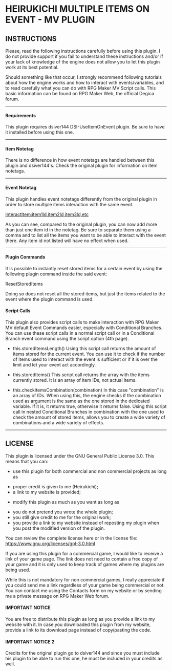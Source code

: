 # HEIRUKICHI MULTIPLE ITEMS ON EVENT - MV PLUGIN

## INSTRUCTIONS
Please, read the following instructions carefully before using this plugin.
I do not provide support if you fail to understand these instructions and/or
if your lack of knowledge of the engine does not allow you to let this
plugin work at its best potential.

Should something like that occur, I strongly recommend following tutorials
about how the engine works and how to interact with events/variables, and to
read carefully what you can do with RPG Maker MV Script calls.
This basic information can be found on RPG Maker Web, the official Degica
forum.

_____________
#### Requirements
 This plugin requires dsiver144 DSI-UseItemOnEvent plugin. Be sure to have it
 installed before using this one.

 ______________
#### Item Notetag
 There is no difference in how event notetags are handled between this plugin
 and dsiver144's. Check the original plugin for information on item notetags.

 ----------------------------------------------------------------------------
#### Event Notetag
 This plugin handles event notetags differently from the original plugin in
 order to store multiple items interaction with the same event.

 <InteractItem:item1Id,item2Id,item3Id,etc>

 As you can see, compared to the original plugin, you can now add more than
 just one item id in the notetag. Be sure to separate them using a comma and
 to list all the items you want to be able to interact with the event there.
 Any item id not listed will have no effect when used.

 ----------------------------------------------------------------------------
#### Plugin Commands
 It is possible to instantly reset stored items for a certain event by using
 the following plugin command inside the said event:

 ResetStoredItems

 Doing so does not reset all the stored items, but just the items related to
 the event where the plugin command is used.

#### Script Calls
 This plugin also provides script calls to make interaction with RPG Maker MV
 default Event Commands easier, especially with Conditional Branches.
 You can use these script calls in a normal script call or in a Conditional
 Branch event command using the script option (4th page).

 - this.storedItemsLength()
   Using this script call returns the amount of items stored for the current
   event. You can use it to check if the number of items used to interact 
   with the event is sufficient or if it is over the limit and let your event
   act accordingly.

 - this.storedItems()
   This script call returns the array with the items currently stored. It is 
   an array of item IDs, not actual items.

 - this.checkItemsCombination(combination)
   In this case "combination" is an array of IDs. When using this, the engine
   checks if the combination used as argument is the same as the one stored
   in the dedicated variable. If it is, it returns true, otherwise it returns
   false.
   Using this script call in nested Conditional Branches in combination with
   the one used to check the amount of stored items, allows you to create
   a wide variety of combinations and a wide variety of effects.

---------------------------
## LICENSE

This plugin is licensed under the GNU General Public License 3.0. This means
that you can:
- use this plugin for both commercial and non commercial projects as long as
 * proper credit is given to me (Heirukichi);
 * a link to my website is provided;
- modify this plugin as much as you want as long as
 * you do not pretend you wrote the whole plugin;
 * you still give credit to me for the original work;
 * you provide a link to my website instead of reposting my plugin when you
   post the modified version of the plugin.

You can review the complete license here or in the license file:
https://www.gnu.org/licenses/gpl-3.0.html

If you are using this plugin for a commercial game, I would like to receive
a link of your game page. The link does not need to contain a free copy of
your game and it is only used to keep track of games where my plugins are
being used.

While this is not mandatory for non commercial games, I really appreciate if
you could send me a link regardless of your game being commercial or not.
You can contact me using the Contacts form on my website or by sending me a
private message on RPG Maker Web forum.

#### IMPORTANT NOTICE
You are free to distribute this plugin as long as you provide a link to my
website with it. In case you downloaded this plugin from my website, provide
a link to its download page instead of copy/pasting the code.

#### IMPORTANT NOTICE 2
Credits for the original plugin go to dsiver144 and since you must include
his plugin to be able to run this one, he must be included in your credits
as well.
